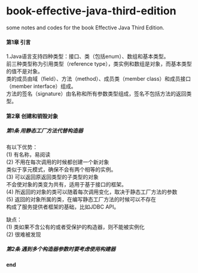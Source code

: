 # book-effective-java-third-edition
some notes and codes for the book Effective Java Third Edition.

#### 第1章 引言
1.Java语言支持四种类型：接口、类（包括enum）、数组和基本类型。<br>
前三种类型称为引用类型（reference type），类实例和数组是对象，而基本类型的值不是对象。<br>
类的成员由域（field）、方法（method）、成员类（member class）和成员接口（member interface）组成。<br>
方法的签名（signature）由名称和所有参数类型组成，签名不包括方法的返回类型。<br>

#### 第2章 创建和销毁对象

##### 第1条 用静态工厂方法代替构造器
有以下优势：<br>
(1) 有名称，易阅读<br>
(2) 不用在每次调用的时候都创建一个新对象<br>
类似于享元模式，确保不会有两个相等的实例。<br>
(3) 可以返回原返回类型的子类型的对象<br>
不会使对象的类变为共有，适用于基于接口的框架。<br>
(4) 所返回的对象的类可以随着每次调用变化，取决于静态工厂方法的参数<br>
(5) 返回的对象所属的类，在编写静态工厂方法的时候可以不存在<br>
构成了服务提供者框架的基础，比如JDBC API。

缺点：<br>
(1) 类如果不含公有的或者受保护的构造器，则不能被实例化<br>
(2) 很难被发现

##### 第2条 遇到多个构造器参数时要考虑使用构建器




#### end
